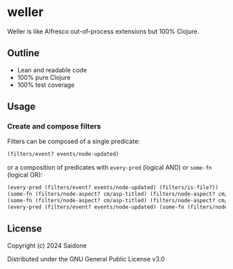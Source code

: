 # weller
Weller is like Alfresco out-of-process extensions but 100% Clojure.

## Outline
- Lean and readable code
- 100% pure Clojure
- 100% test coverage

## Usage
### Create and compose filters
Filters can be composed of a single predicate:
```clojure
(filters/event? events/node-updated)
```
or a composition of predicates with `every-pred` (logical AND) or `some-fn` (logical OR):
```clojure
(every-pred (filters/event? events/node-updated) (filters/is-file?))
(some-fn (filters/node-aspect? cm/asp-titled) (filters/node-aspect? cm/asp-dublincore))
(some-fn (filters/node-aspect? cm/asp-titled) (filters/node-aspect? cm/asp-dublincore))
(every-pred (filters/event? events/node-updated) (some-fn (filters/node-aspect? cm/asp-titled) (filters/node-aspect? cm/asp-dublincore)))
```

## License
Copyright (c) 2024 Saidone

Distributed under the GNU General Public License v3.0